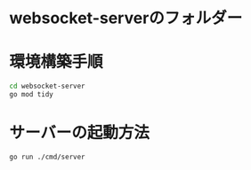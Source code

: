 # websocket-serverのフォルダー

# 環境構築手順

```bash
cd websocket-server
go mod tidy
```

# サーバーの起動方法

```bash
go run ./cmd/server
```
